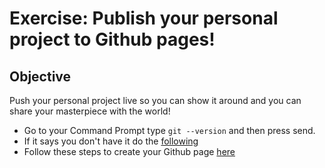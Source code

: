 # Exercise: Publish your personal project to Github pages!

## Objective
Push your personal project live so you can show it around and you can share your masterpiece with the world!

- Go to your Command Prompt type `git --version` and then press send.
- If it says you don't have it do the [following](https://www.atlassian.com/git/tutorials/install-git#windows)
- Follow these steps to create your Github page [here](https://pages.github.com/)